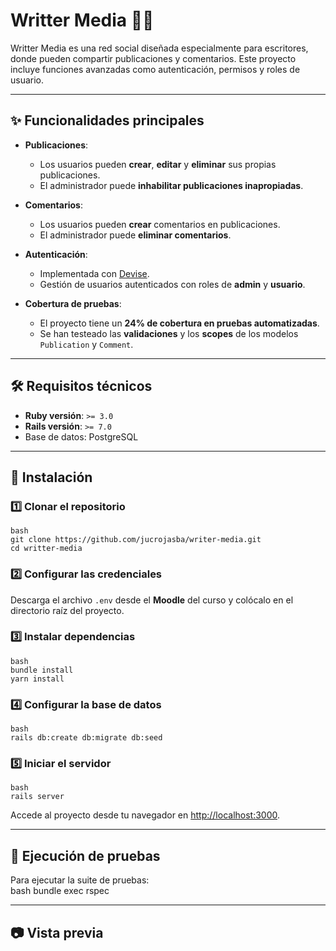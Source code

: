 # Writter Media 📖✨  

Writter Media es una red social diseñada especialmente para escritores, donde pueden compartir publicaciones y comentarios. Este proyecto incluye funciones avanzadas como autenticación, permisos y roles de usuario.  

---

## ✨ Funcionalidades principales  

- **Publicaciones**:  
  - Los usuarios pueden **crear**, **editar** y **eliminar** sus propias publicaciones.  
  - El administrador puede **inhabilitar publicaciones inapropiadas**.  

- **Comentarios**:  
  - Los usuarios pueden **crear** comentarios en publicaciones.  
  - El administrador puede **eliminar comentarios**.  

- **Autenticación**:  
  - Implementada con [Devise](https://github.com/heartcombo/devise).  
  - Gestión de usuarios autenticados con roles de **admin** y **usuario**.  

- **Cobertura de pruebas**:  
  - El proyecto tiene un **24% de cobertura en pruebas automatizadas**.  
  - Se han testeado las **validaciones** y los **scopes** de los modelos `Publication` y `Comment`.  

---

## 🛠️ Requisitos técnicos  

- **Ruby versión**: `>= 3.0`  
- **Rails versión**: `>= 7.0`  
- Base de datos: PostgreSQL  

---

## 🚀 Instalación  

### 1️⃣ Clonar el repositorio
```
bash
git clone https://github.com/jucrojasba/writer-media.git
cd writter-media
```

### 2️⃣ Configurar las credenciales  
Descarga el archivo `.env` desde el **Moodle** del curso y colócalo en el directorio raíz del proyecto.  

### 3️⃣ Instalar dependencias 
```
bash
bundle install
yarn install
```

### 4️⃣ Configurar la base de datos 
```
bash
rails db:create db:migrate db:seed
``` 

### 5️⃣ Iniciar el servidor  
```
bash
rails server
```

Accede al proyecto desde tu navegador en [http://localhost:3000](http://localhost:3000).  

---

## 🧪 Ejecución de pruebas  

Para ejecutar la suite de pruebas:  
bash
bundle exec rspec  

---

## 📷 Vista previa




